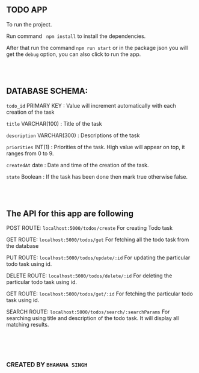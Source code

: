 ## TODO APP

To run the project.

Run command ` npm install` to install the dependencies.

After that run the command `npm run start` or in the package json you will get the `debug` option, you can also click to run the app.

<br><br>

## DATABASE SCHEMA:

  `todo_id` PRIMARY KEY : Value will increment automatically with each creation of the task

  `title` VARCHAR(100) : Title of the task 

  `description` VARCHAR(300) : Descriptions of the task

  `priorities` INT(1) : Priorities of the task. High value will appear on top, it ranges from 0 to 9.

  `createdAt` date : Date and time of the creation of the task.

  `state` Boolean : If the task has been done then mark true otherwise false.


<br><br>

## The API for this app are following

POST ROUTE:  `localhost:5000/todos/create`  For creating Todo task

GET ROUTE:  `localhost:5000/todos/get`    For fetching all the todo task from the database

PUT ROUTE:  `localhost:5000/todos/update/:id`   For updating the particular todo task using id.

DELETE ROUTE:  `localhost:5000/todos/delete/:id`  For deleting the particular todo task using id.

GET ROUTE:  `localhost:5000/todos/get/:id`   For fetching the particular todo task using id.

SEARCH ROUTE: `localhost:5000/todos/search/:searchParams`   For searching using title and description of the todo task. It will display all matching results.

<BR><BR><BR>
### CREATED BY `BHAWANA SINGH`
